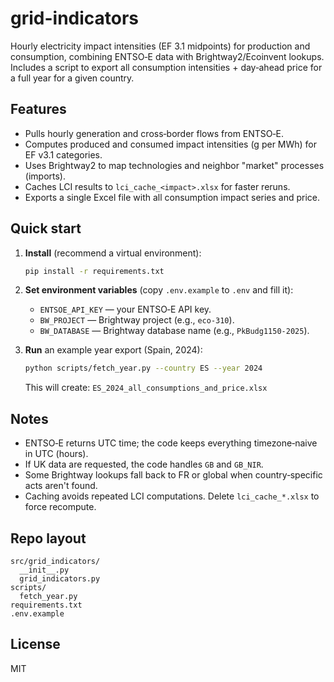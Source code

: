 
# grid-indicators

Hourly electricity impact intensities (EF 3.1 midpoints) for production and consumption, combining ENTSO‑E data with Brightway2/Ecoinvent lookups. Includes a script to export all consumption intensities + day‑ahead price for a full year for a given country.

## Features
- Pulls hourly generation and cross‑border flows from ENTSO‑E.
- Computes produced and consumed impact intensities (g per MWh) for EF v3.1 categories.
- Uses Brightway2 to map technologies and neighbor "market" processes (imports).
- Caches LCI results to `lci_cache_<impact>.xlsx` for faster reruns.
- Exports a single Excel file with all consumption impact series and price.

## Quick start

1. **Install** (recommend a virtual environment):
   ```bash
   pip install -r requirements.txt
   ```

2. **Set environment variables** (copy `.env.example` to `.env` and fill it):
   - `ENTSOE_API_KEY` — your ENTSO‑E API key.
   - `BW_PROJECT` — Brightway project (e.g., `eco-310`).
   - `BW_DATABASE` — Brightway database name (e.g., `PkBudg1150-2025`).

3. **Run** an example year export (Spain, 2024):
   ```bash
   python scripts/fetch_year.py --country ES --year 2024
   ```

   This will create: `ES_2024_all_consumptions_and_price.xlsx`

## Notes
- ENTSO‑E returns UTC time; the code keeps everything timezone‑naive in UTC (hours).
- If UK data are requested, the code handles `GB` and `GB_NIR`.
- Some Brightway lookups fall back to FR or global when country‑specific acts aren't found.
- Caching avoids repeated LCI computations. Delete `lci_cache_*.xlsx` to force recompute.

## Repo layout
```
src/grid_indicators/
  __init__.py
  grid_indicators.py
scripts/
  fetch_year.py
requirements.txt
.env.example
```

## License
MIT
